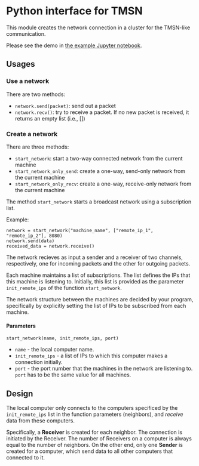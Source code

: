# Python interface for TMSN

This module creates the network connection in a cluster for the TMSN-like communication.

Please see the demo in [the example Jupyter notebook](../examples/python-demo.ipynb).

## Usages

### Use a network

There are two methods:

- `network.send(packet)`: send out a packet
- `network.recv()`: try to receive a packet. If no new packet is received, it returns an empty list (i.e., [])

### Create a network

There are three methods:

- `start_network`: start a two-way connected network from the current machine
- `start_network_only_send`: create a one-way, send-only network from the current machine
- `start_network_only_recv`: create a one-way, receive-only network from the current machine


The method `start_network` starts a broadcast network using a subscription list.

Example:

```
network = start_network("machine_name", ["remote_ip_1", "remote_ip_2"], 8080)
network.send(data)
received_data = network.receive()
```

The network recieves as input a sender and a receiver of two channels, respectively,
one for incoming packets and the other for outgoing packets.

Each machine maintains a list of subscriptions. The list defines
the IPs that this machine is listening to.
Initially, this list is provided as the parameter `init_remote_ips`
of the function `start_network`.

The network structure between the machines are decided by your program, specifically by
explicitly setting the list of IPs to be subscribed from each machine.

#### Parameters

`start_network(name, init_remote_ips, port)`

* `name` - the local computer name.
* `init_remote_ips` - a list of IPs to which this computer makes a connection initially.
* `port` - the port number that the machines in the network are listening to.
`port` has to be the same value for all machines.


## Design

The local computer only connects to the computers specificed by the
`init_remote_ips` list in the function parameters (neighbors), and *receive* data from
these computers.

Specifically, a **Receiver** is created for each neighbor. The connection is initiated by the
Receiver. The number of Receivers on a computer is always equal to the number of neighbors.
On the other end, only one **Sender** is created for a computer, which send data to all other
computers that connected to it.



